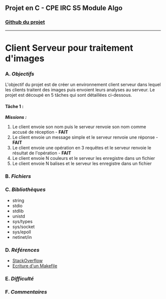 ## Projet en C - CPE IRC S5 Module Algo

### [Github du projet](https://github.com/eloibrd/IRC-S5-Client-Serveur)

---

# Client Serveur pour traitement d'images

### A. _Objectifs_

L'objectif du projet est de créer un environnement client serveur dans lequel les clients traitent des images puis envoient leurs analyses au serveur. Le projet est découpé en 5 tâches qui sont détaillées ci-dessous.

#### Tâche 1 :

**_Missions :_**

1. Le client envoie son nom puis le serveur renvoie son nom comme accusé de réception - **FAIT**
2. Le client envoie un message simple et le serveur renvoie une réponse - **FAIT**
3. Le client envoie une opération en 3 requêtes et le serveur renvoie le résultat de l'opération - **FAIT**
4. Le client envoie N couleurs et le serveur les enregistre dans un fichier
5. Le client envoie N balises et le serveur les enregistre dans un fichier

### B. _Fichiers_

### C. _Bibliothèques_

-   string
-   stdio
-   stdlib
-   unistd
-   sys/types
-   sys/socket
-   sys/epoll
-   netinet/in

### D. _Références_

-   [StackOverflow](https://stackoverflow.com/)
-   [Ecriture d'un Makefile](https://ensiwiki.ensimag.fr/images/e/eb/Makefile.pdf)

### E. _Difficulté_

### F. _Commentaires_
